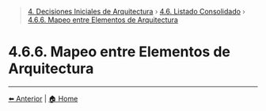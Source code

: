 > [4. Decisiones Iniciales de Arquitectura](../../4.md) › [4.6. Listado Consolidado](../4.6.md) › [4.6.6. Mapeo entre Elementos de Arquitectura](4.6.6.md)

# 4.6.6. Mapeo entre Elementos de Arquitectura



---

[⬅️ Anterior](../4.6.4/4.6.4.md) | [🏠 Home](../../../README.md)